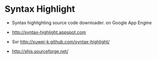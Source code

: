 # Syntax Highlight

* Syntax highlighting source code downloader. on Google App Engine

* http://syntax-highlight.appspot.com

* Sxr http://xuwei-k.github.com/syntax-highlight/

* http://shjs.sourceforge.net/
